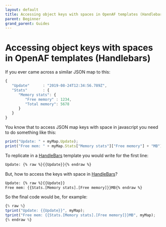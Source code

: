 ```yaml
---
layout: default
title: Accessing object keys with spaces in OpenAF templates (Handlebars)
parent: Beginner
grand_parent: Guides
---
```


# Accessing object keys with spaces in OpenAF templates (Handlebars)

If you ever came across a similar JSON map to this:

````javascript
{
   "Update"      : "2019-08-24T12:34:56.789Z",
   "Stats"       : {
      "Memory stats": {
         "Free memory" : 1234,
         "Total memory": 5678
      }
   }
}
````

You know that to access JSON map keys with space in javascript you need to do something like this:

````javascript
print("Update: " + myMap.Update);
print("Free mem: " + myMap.Stats["Memory stats"]["Free memory"] + "MB");
````

To replicate in a [HandleBars](https://handlebarsjs.com) template you would write for the first line:

````html
Update: {% raw %}{{Update}}{% endraw %}
````

But, how to access the keys with space in [HandleBars](https://handlebarsjs.com)?

````html
Update: {% raw %}{{Update}}
Free mem: {{Stats.[Memory stats].[Free memory]}}MB{% endraw %}
````

So the final code would be, for example:

````javascript
{% raw %}
tprint("Update: {{Update}}", myMap);
tprint("Free mem: {{Stats.[Memory stats].[Free memory]}}MB", myMap);
{% endraw %}
````